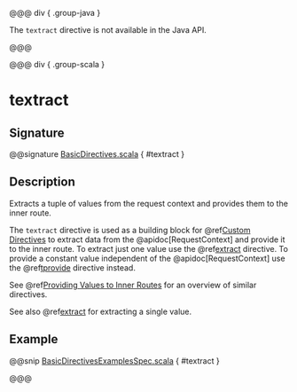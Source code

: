 @@@ div { .group-java }

The `textract` directive is not available in the Java API.

@@@

@@@ div { .group-scala }

# textract

## Signature

@@signature [BasicDirectives.scala](/http/src/main/scala/akka/http/scaladsl/server/directives/BasicDirectives.scala) { #textract }

## Description

Extracts a tuple of values from the request context and provides them to the inner route.

The `textract` directive is used as a building block for @ref[Custom Directives](../custom-directives.md) to extract data from the
@apidoc[RequestContext] and provide it to the inner route. To extract just one value use the @ref[extract](extract.md) directive. To
provide a constant value independent of the @apidoc[RequestContext] use the @ref[tprovide](tprovide.md) directive instead.

See @ref[Providing Values to Inner Routes](index.md#providedirectives) for an overview of similar directives.

See also @ref[extract](extract.md) for extracting a single value.

## Example

@@snip [BasicDirectivesExamplesSpec.scala](/docs/src/test/scala/docs/http/scaladsl/server/directives/BasicDirectivesExamplesSpec.scala) { #textract }

@@@

